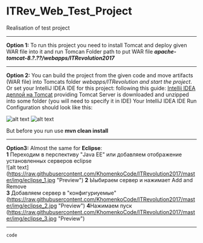 # ITRev_Web_Test_Project
Realisation of test project


----------
**Option 1:** To run this project you need to install Tomcat and deploy given WAR file into it and run Tomcan 
Folder path to put WAR file ***apache-tomcat-8.?.??/webapps/ITRevolution2017***


----------

**Option 2:** You can build the project from the given  code and move artifacts (WAR file) into Tomcats folder *webapps/ITRevolution and start the project*.
Or set your IntelliJ IDEA IDE for this project: following this guide: [Intellij IDEA деплой на Tomcat](http://devcolibri.com/4249) providing Tomcat Server is downloaded and unzipped into some folder (you will need to specify it in  IDE)
Your IntelliJ IDEA IDE Run Configuration should look like this:

![alt text](https://raw.githubusercontent.com/ddci/ITRev_Web_Test_Project/master/img/idea_1.JPG "Preview")
![alt text](https://raw.githubusercontent.com/ddci/ITRev_Web_Test_Project/master/img/Idea_2.JPG "Preview")


But before you run use **mvn clean install**


----------
**Option3:** Almost the same for **Eclipse**:  
**1** Переходим в перспективу "Java EE" или добавляем отображение установленных серверов eclipse  
![alt text]
(https://raw.githubusercontent.com/KhomenkoCode/ITRevolution2017/master/img/eclipse_1.jpg "Preview")
**2** Ыыбираем сервер и нажимает Add and Remove  
**3** Добавляем сервер в "конфигуриуемые"  
(https://raw.githubusercontent.com/KhomenkoCode/ITRevolution2017/master/img/eclipse_2.jpg "Preview")
**4**Нажимаем пуск  
(https://raw.githubusercontent.com/KhomenkoCode/ITRevolution2017/master/img/eclipse_3.jpg "Preview")

----------


```
code
```